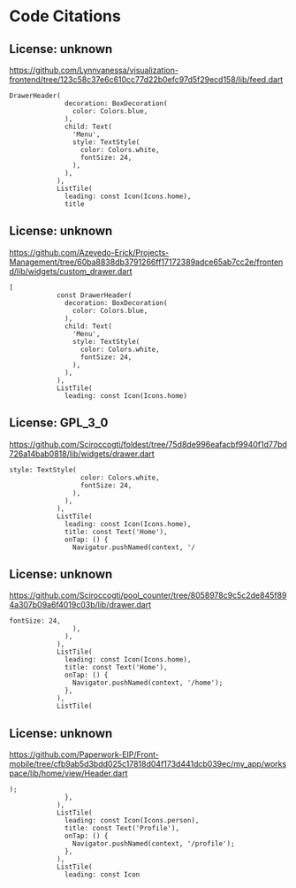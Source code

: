 # Code Citations

## License: unknown
https://github.com/Lynnvanessa/visualization-frontend/tree/123c58c37e6c610cc77d22b0efc97d5f29ecd158/lib/feed.dart

```
DrawerHeader(
              decoration: BoxDecoration(
                color: Colors.blue,
              ),
              child: Text(
                'Menu',
                style: TextStyle(
                  color: Colors.white,
                  fontSize: 24,
                ),
              ),
            ),
            ListTile(
              leading: const Icon(Icons.home),
              title
```


## License: unknown
https://github.com/Azevedo-Erick/Projects-Management/tree/60ba8838db3791266ff17172389adce65ab7cc2e/frontend/lib/widgets/custom_drawer.dart

```
[
            const DrawerHeader(
              decoration: BoxDecoration(
                color: Colors.blue,
              ),
              child: Text(
                'Menu',
                style: TextStyle(
                  color: Colors.white,
                  fontSize: 24,
                ),
              ),
            ),
            ListTile(
              leading: const Icon(Icons.home)
```


## License: GPL_3_0
https://github.com/Sciroccogti/foldest/tree/75d8de996eafacbf9940f1d77bd726a14bab0818/lib/widgets/drawer.dart

```
style: TextStyle(
                  color: Colors.white,
                  fontSize: 24,
                ),
              ),
            ),
            ListTile(
              leading: const Icon(Icons.home),
              title: const Text('Home'),
              onTap: () {
                Navigator.pushNamed(context, '/
```


## License: unknown
https://github.com/Sciroccogti/pool_counter/tree/8058978c9c5c2de845f894a307b09a6f4019c03b/lib/drawer.dart

```
fontSize: 24,
                ),
              ),
            ),
            ListTile(
              leading: const Icon(Icons.home),
              title: const Text('Home'),
              onTap: () {
                Navigator.pushNamed(context, '/home');
              },
            ),
            ListTile(
```


## License: unknown
https://github.com/Paperwork-EIP/Front-mobile/tree/cfb9ab5d3bdd025c17818d04f173d441dcb039ec/my_app/workspace/lib/home/view/Header.dart

```
);
              },
            ),
            ListTile(
              leading: const Icon(Icons.person),
              title: const Text('Profile'),
              onTap: () {
                Navigator.pushNamed(context, '/profile');
              },
            ),
            ListTile(
              leading: const Icon
```

